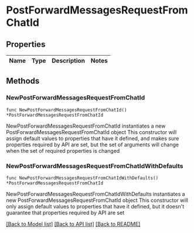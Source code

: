 # PostForwardMessagesRequestFromChatId

## Properties

Name | Type | Description | Notes
------------ | ------------- | ------------- | -------------

## Methods

### NewPostForwardMessagesRequestFromChatId

`func NewPostForwardMessagesRequestFromChatId() *PostForwardMessagesRequestFromChatId`

NewPostForwardMessagesRequestFromChatId instantiates a new PostForwardMessagesRequestFromChatId object
This constructor will assign default values to properties that have it defined,
and makes sure properties required by API are set, but the set of arguments
will change when the set of required properties is changed

### NewPostForwardMessagesRequestFromChatIdWithDefaults

`func NewPostForwardMessagesRequestFromChatIdWithDefaults() *PostForwardMessagesRequestFromChatId`

NewPostForwardMessagesRequestFromChatIdWithDefaults instantiates a new PostForwardMessagesRequestFromChatId object
This constructor will only assign default values to properties that have it defined,
but it doesn't guarantee that properties required by API are set


[[Back to Model list]](../README.md#documentation-for-models) [[Back to API list]](../README.md#documentation-for-api-endpoints) [[Back to README]](../README.md)


